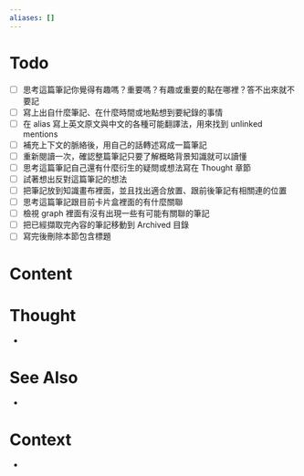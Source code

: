 ```yaml
---
aliases: []
---
```

# Todo
- [ ] 思考這篇筆記你覺得有趣嗎？重要嗎？有趣或重要的點在哪裡？答不出來就不要記
- [ ] 寫上出自什麼筆記、在什麼時間或地點想到要紀錄的事情
- [ ] 在 alias 寫上英文原文與中文的各種可能翻譯法，用來找到 unlinked mentions
- [ ] 補充上下文的脈絡後，用自己的話轉述寫成一篇筆記
- [ ] 重新閱讀一次，確認整篇筆記只要了解概略背景知識就可以讀懂
- [ ] 思考這篇筆記自己還有什麼衍生的疑問或想法寫在 Thought 章節
- [ ] 試著想出反對這篇筆記的想法
- [ ] 把筆記放到知識畫布裡面，並且找出適合放置、跟前後筆記有相關連的位置
- [ ] 思考這篇筆記跟目前卡片盒裡面的有什麼關聯
- [ ] 檢視 graph 裡面有沒有出現一些有可能有關聯的筆記
- [ ] 把已經擷取完內容的筆記移動到 Archived 目錄
- [ ] 寫完後刪除本節包含標題

# Content


# Thought
- 

# See Also
- 

# Context
- 